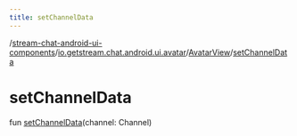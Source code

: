```yaml
---
title: setChannelData
---
```

/[stream-chat-android-ui-components](../../index.md)/[io.getstream.chat.android.ui.avatar](../index.md)/[AvatarView](index.md)/[setChannelData](setChannelData.md)  
  
  
  
# setChannelData  
fun [setChannelData](setChannelData.md)(channel: Channel)
